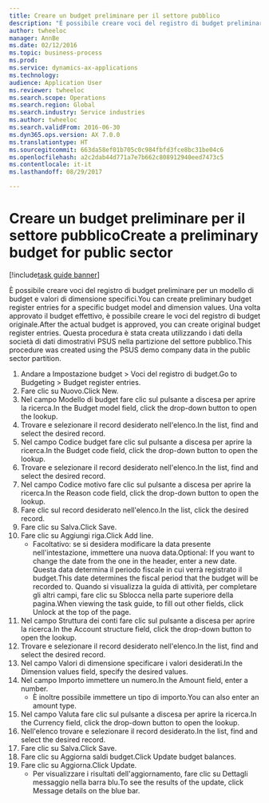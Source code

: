 ```yaml
--- 
title: Creare un budget preliminare per il settore pubblico
description: "È possibile creare voci del registro di budget preliminare per un modello di budget e valori di dimensione specifici."
author: twheeloc
manager: AnnBe
ms.date: 02/12/2016
ms.topic: business-process
ms.prod: 
ms.service: dynamics-ax-applications
ms.technology: 
audience: Application User
ms.reviewer: twheeloc
ms.search.scope: Operations
ms.search.region: Global
ms.search.industry: Service industries
ms.author: twheeloc
ms.search.validFrom: 2016-06-30
ms.dyn365.ops.version: AX 7.0.0
ms.translationtype: HT
ms.sourcegitcommit: 663da58ef01b705c0c984fbfd3fce8bc31be04c6
ms.openlocfilehash: a2c2dab44d771a7e7b662c808912940eed7473c5
ms.contentlocale: it-it
ms.lasthandoff: 08/29/2017

---
```

# <a name="create-a-preliminary-budget-for-public-sector"></a><span data-ttu-id="00f49-103">Creare un budget preliminare per il settore pubblico</span><span class="sxs-lookup"><span data-stu-id="00f49-103">Create a preliminary budget for public sector</span></span>

[!include[task guide banner](../../includes/task-guide-banner.md)]

<span data-ttu-id="00f49-104">È possibile creare voci del registro di budget preliminare per un modello di budget e valori di dimensione specifici.</span><span class="sxs-lookup"><span data-stu-id="00f49-104">You can create preliminary budget register entries for a specific budget model and dimension values.</span></span> <span data-ttu-id="00f49-105">Una volta approvato il budget effettivo, è possibile creare le voci del registro di budget originale.</span><span class="sxs-lookup"><span data-stu-id="00f49-105">After the actual budget is approved, you can create original budget register entries.</span></span> <span data-ttu-id="00f49-106">Questa procedura è stata creata utilizzando i dati della società di dati dimostrativi PSUS nella partizione del settore pubblico.</span><span class="sxs-lookup"><span data-stu-id="00f49-106">This procedure was created using the PSUS demo company data in the public sector partition.</span></span>

1. <span data-ttu-id="00f49-107">Andare a Impostazione budget > Voci del registro di budget.</span><span class="sxs-lookup"><span data-stu-id="00f49-107">Go to Budgeting > Budget register entries.</span></span>
2. <span data-ttu-id="00f49-108">Fare clic su Nuovo.</span><span class="sxs-lookup"><span data-stu-id="00f49-108">Click New.</span></span>
3. <span data-ttu-id="00f49-109">Nel campo Modello di budget fare clic sul pulsante a discesa per aprire la ricerca.</span><span class="sxs-lookup"><span data-stu-id="00f49-109">In the Budget model field, click the drop-down button to open the lookup.</span></span>
4. <span data-ttu-id="00f49-110">Trovare e selezionare il record desiderato nell'elenco.</span><span class="sxs-lookup"><span data-stu-id="00f49-110">In the list, find and select the desired record.</span></span>
5. <span data-ttu-id="00f49-111">Nel campo Codice budget fare clic sul pulsante a discesa per aprire la ricerca.</span><span class="sxs-lookup"><span data-stu-id="00f49-111">In the Budget code field, click the drop-down button to open the lookup.</span></span>
6. <span data-ttu-id="00f49-112">Trovare e selezionare il record desiderato nell'elenco.</span><span class="sxs-lookup"><span data-stu-id="00f49-112">In the list, find and select the desired record.</span></span>
7. <span data-ttu-id="00f49-113">Nel campo Codice motivo fare clic sul pulsante a discesa per aprire la ricerca.</span><span class="sxs-lookup"><span data-stu-id="00f49-113">In the Reason code field, click the drop-down button to open the lookup.</span></span>
8. <span data-ttu-id="00f49-114">Fare clic sul record desiderato nell'elenco.</span><span class="sxs-lookup"><span data-stu-id="00f49-114">In the list, click the desired record.</span></span>
9. <span data-ttu-id="00f49-115">Fare clic su Salva.</span><span class="sxs-lookup"><span data-stu-id="00f49-115">Click Save.</span></span>
10. <span data-ttu-id="00f49-116">Fare clic su Aggiungi riga.</span><span class="sxs-lookup"><span data-stu-id="00f49-116">Click Add line.</span></span>
    * <span data-ttu-id="00f49-117">Facoltativo: se si desidera modificare la data presente nell'intestazione, immettere una nuova data.</span><span class="sxs-lookup"><span data-stu-id="00f49-117">Optional: If you want to change the date from the one in the header, enter a new date.</span></span> <span data-ttu-id="00f49-118">Questa data determina il periodo fiscale in cui verrà registrato il budget.</span><span class="sxs-lookup"><span data-stu-id="00f49-118">This date determines the fiscal period that the budget will be recorded to.</span></span> <span data-ttu-id="00f49-119">Quando si visualizza la guida di attività, per completare gli altri campi, fare clic su Sblocca nella parte superiore della pagina.</span><span class="sxs-lookup"><span data-stu-id="00f49-119">When viewing the task guide, to fill out other fields, click Unlock at the top of the page.</span></span>  
11. <span data-ttu-id="00f49-120">Nel campo Struttura dei conti fare clic sul pulsante a discesa per aprire la ricerca.</span><span class="sxs-lookup"><span data-stu-id="00f49-120">In the Account structure field, click the drop-down button to open the lookup.</span></span>
12. <span data-ttu-id="00f49-121">Trovare e selezionare il record desiderato nell'elenco.</span><span class="sxs-lookup"><span data-stu-id="00f49-121">In the list, find and select the desired record.</span></span>
13. <span data-ttu-id="00f49-122">Nel campo Valori di dimensione specificare i valori desiderati.</span><span class="sxs-lookup"><span data-stu-id="00f49-122">In the Dimension values field, specify the desired values.</span></span>
14. <span data-ttu-id="00f49-123">Nel campo Importo immettere un numero.</span><span class="sxs-lookup"><span data-stu-id="00f49-123">In the Amount field, enter a number.</span></span>
    * <span data-ttu-id="00f49-124">È inoltre possibile immettere un tipo di importo.</span><span class="sxs-lookup"><span data-stu-id="00f49-124">You can also enter an amount type.</span></span>  
15. <span data-ttu-id="00f49-125">Nel campo Valuta fare clic sul pulsante a discesa per aprire la ricerca.</span><span class="sxs-lookup"><span data-stu-id="00f49-125">In the Currency field, click the drop-down button to open the lookup.</span></span>
16. <span data-ttu-id="00f49-126">Nell'elenco trovare e selezionare il record desiderato.</span><span class="sxs-lookup"><span data-stu-id="00f49-126">In the list, find and select the desired record.</span></span>
17. <span data-ttu-id="00f49-127">Fare clic su Salva.</span><span class="sxs-lookup"><span data-stu-id="00f49-127">Click Save.</span></span>
18. <span data-ttu-id="00f49-128">Fare clic su Aggiorna saldi budget.</span><span class="sxs-lookup"><span data-stu-id="00f49-128">Click Update budget balances.</span></span>
19. <span data-ttu-id="00f49-129">Fare clic su Aggiorna.</span><span class="sxs-lookup"><span data-stu-id="00f49-129">Click Update.</span></span>
    * <span data-ttu-id="00f49-130">Per visualizzare i risultati dell'aggiornamento, fare clic su Dettagli messaggio nella barra blu.</span><span class="sxs-lookup"><span data-stu-id="00f49-130">To see the results of the update, click Message details on the blue bar.</span></span>  


